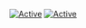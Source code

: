 [![Active](https://img.shields.io/badge/DISCORD-Pentesting/WebH-black?style=flat-square&logo=discord)](https://discord.gg/6QDaFDu)
[![Active](https://img.shields.io/badge/Langages-PHP%20/%20C/%20HTML%20/%20CSS%20/%20PYTHON-black?style=flat-square)](https://github.com/AverySh)
